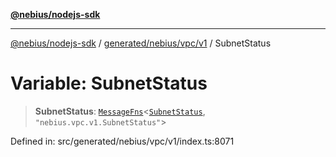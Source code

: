 [**@nebius/nodejs-sdk**](../../../../../README.md)

---

[@nebius/nodejs-sdk](../../../../../README.md) / [generated/nebius/vpc/v1](../README.md) / SubnetStatus

# Variable: SubnetStatus

> **SubnetStatus**: [`MessageFns`](../../../../../runtime/protos/core/interfaces/MessageFns.md)\<[`SubnetStatus`](../interfaces/SubnetStatus.md), `"nebius.vpc.v1.SubnetStatus"`\>

Defined in: src/generated/nebius/vpc/v1/index.ts:8071
